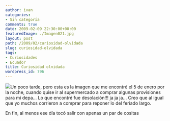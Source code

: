 ```yaml
---
author: ivan
categories:
- Sin categoría
comments: true
date: 2009-02-09 22:30:00+00:00
featuredImage: ./Imagen021.jpg
layout: post
path: /2009/02/curiosidad-olvidada
slug: curiosidad-olvidada
tags:
- Curiosidades
- Ecuador
title: Curiosidad olvidada
wordpress_id: 796
---
```


[![](/photos/Imagen021.jpg)](https://4.bp.blogspot.com/_T2UWuNJg3dQ/SZBohMl9Z8I/AAAAAAAABVY/gos1buHInkg/s1600-h/Imagen021.jpg)Un poco tarde, pero esta es la imagen que me encontré el 5 de enero por la noche, cuando quise ir al supermercado a comprar algunas provisiones para mi depa... Lo que encontré fue desolación!!! ja ja ja... Creo que al igual que yo muchos corrieron a comprar para reponer lo del feriado largo.

En fin, al menos ese día tocó salir con apenas un par de cositas
